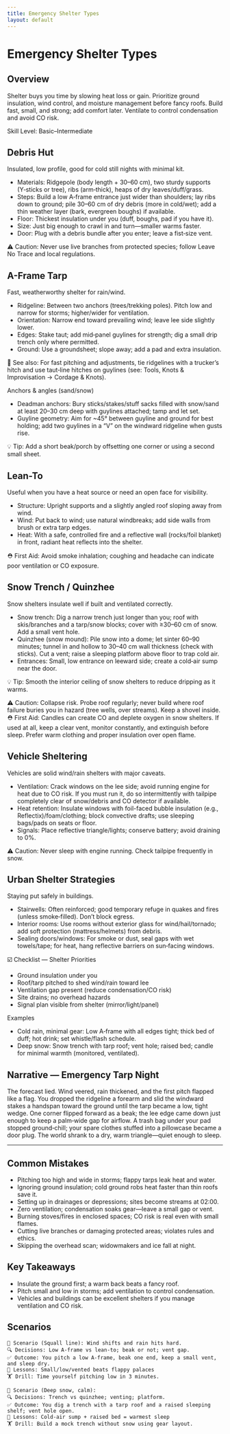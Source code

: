 ```yaml
---
title: Emergency Shelter Types
layout: default
---
```


# Emergency Shelter Types

## Overview
Shelter buys you time by slowing heat loss or gain. Prioritize ground insulation, wind control, and moisture management before fancy roofs. Build fast, small, and strong; add comfort later. Ventilate to control condensation and avoid CO risk.

Skill Level: Basic–Intermediate

## Debris Hut
Insulated, low profile, good for cold still nights with minimal kit.

- Materials: Ridgepole (body length + 30–60 cm), two sturdy supports (Y‑sticks or tree), ribs (arm‑thick), heaps of dry leaves/duff/grass.
- Steps: Build a low A‑frame entrance just wider than shoulders; lay ribs down to ground; pile 30–60 cm of dry debris (more in cold/wet); add a thin weather layer (bark, evergreen boughs) if available.
- Floor: Thickest insulation under you (duff, boughs, pad if you have it).
- Size: Just big enough to crawl in and turn—smaller warms faster.
- Door: Plug with a debris bundle after you enter; leave a fist‑size vent.

⚠️ Caution: Never use live branches from protected species; follow Leave No Trace and local regulations.

## A-Frame Tarp
Fast, weatherworthy shelter for rain/wind.

- Ridgeline: Between two anchors (trees/trekking poles). Pitch low and narrow for storms; higher/wider for ventilation.
- Orientation: Narrow end toward prevailing wind; leave lee side slightly lower.
- Edges: Stake taut; add mid‑panel guylines for strength; dig a small drip trench only where permitted.
- Ground: Use a groundsheet; slope away; add a pad and extra insulation.

📝 See also: For fast pitching and adjustments, tie ridgelines with a trucker’s hitch and use taut‑line hitches on guylines (see: Tools, Knots & Improvisation → Cordage & Knots).

Anchors & angles (sand/snow)
- Deadman anchors: Bury sticks/stakes/stuff sacks filled with snow/sand at least 20–30 cm deep with guylines attached; tamp and let set.
- Guyline geometry: Aim for ~45° between guyline and ground for best holding; add two guylines in a “V” on the windward ridgeline when gusts rise.

💡 Tip: Add a short beak/porch by offsetting one corner or using a second small sheet.

## Lean-To
Useful when you have a heat source or need an open face for visibility.

- Structure: Upright supports and a slightly angled roof sloping away from wind.
- Wind: Put back to wind; use natural windbreaks; add side walls from brush or extra tarp edges.
- Heat: With a safe, controlled fire and a reflective wall (rocks/foil blanket) in front, radiant heat reflects into the shelter.

⛑️ First Aid: Avoid smoke inhalation; coughing and headache can indicate poor ventilation or CO exposure.

## Snow Trench / Quinzhee
Snow shelters insulate well if built and ventilated correctly.

- Snow trench: Dig a narrow trench just longer than you; roof with skis/branches and a tarp/snow blocks; cover with ≥30–60 cm of snow. Add a small vent hole.
- Quinzhee (snow mound): Pile snow into a dome; let sinter 60–90 minutes; tunnel in and hollow to 30–40 cm wall thickness (check with sticks). Cut a vent; raise a sleeping platform above floor to trap cold air.
- Entrances: Small, low entrance on leeward side; create a cold‑air sump near the door.
 
💡 Tip: Smooth the interior ceiling of snow shelters to reduce dripping as it warms.

⚠️ Caution: Collapse risk. Probe roof regularly; never build where roof failure buries you in hazard (tree wells, over streams). Keep a shovel inside.
⛑️ First Aid: Candles can create CO and deplete oxygen in snow shelters. If used at all, keep a clear vent, monitor constantly, and extinguish before sleep. Prefer warm clothing and proper insulation over open flame.

## Vehicle Sheltering
Vehicles are solid wind/rain shelters with major caveats.

- Ventilation: Crack windows on the lee side; avoid running engine for heat due to CO risk. If you must run it, do so intermittently with tailpipe completely clear of snow/debris and CO detector if available.
- Heat retention: Insulate windows with foil-faced bubble insulation (e.g., Reflectix)/foam/clothing; block convective drafts; use sleeping bags/pads on seats or floor.
- Signals: Place reflective triangle/lights; conserve battery; avoid draining to 0%.

⚠️ Caution: Never sleep with engine running. Check tailpipe frequently in snow.

## Urban Shelter Strategies
Staying put safely in buildings.

- Stairwells: Often reinforced; good temporary refuge in quakes and fires (unless smoke‑filled). Don’t block egress.
- Interior rooms: Use rooms without exterior glass for wind/hail/tornado; add soft protection (mattress/helmets) from debris.
- Sealing doors/windows: For smoke or dust, seal gaps with wet towels/tape; for heat, hang reflective barriers on sun‑facing windows.

☑️ Checklist — Shelter Priorities
- Ground insulation under you
- Roof/tarp pitched to shed wind/rain toward lee
- Ventilation gap present (reduce condensation/CO risk)
- Site drains; no overhead hazards
- Signal plan visible from shelter (mirror/light/panel)

Examples
- Cold rain, minimal gear: Low A‑frame with all edges tight; thick bed of duff; hot drink; set whistle/flash schedule.
- Deep snow: Snow trench with tarp roof; vent hole; raised bed; candle for minimal warmth (monitored, ventilated).

## Narrative — Emergency Tarp Night
The forecast lied. Wind veered, rain thickened, and the first pitch flapped like a flag. You dropped the ridgeline a forearm and slid the windward stakes a handspan toward the ground until the tarp became a low, tight wedge. One corner flipped forward as a beak; the lee edge came down just enough to keep a palm‑wide gap for airflow. A trash bag under your pad stopped ground‑chill; your spare clothes stuffed into a pillowcase became a door plug. The world shrank to a dry, warm triangle—quiet enough to sleep.

---

## Common Mistakes
- Pitching too high and wide in storms; flappy tarps leak heat and water.
- Ignoring ground insulation; cold ground robs heat faster than thin roofs save it.
- Setting up in drainages or depressions; sites become streams at 02:00.
- Zero ventilation; condensation soaks gear—leave a small gap or vent.
- Burning stoves/fires in enclosed spaces; CO risk is real even with small flames.
- Cutting live branches or damaging protected areas; violates rules and ethics.
- Skipping the overhead scan; widowmakers and ice fall at night.

## Key Takeaways
- Insulate the ground first; a warm back beats a fancy roof.
- Pitch small and low in storms; add ventilation to control condensation.
- Vehicles and buildings can be excellent shelters if you manage ventilation and CO risk.

## Scenarios

```
🧭 Scenario (Squall line): Wind shifts and rain hits hard.
🔍 Decisions: Low A‑frame vs lean‑to; beak or not; vent gap.
✅ Outcome: You pitch a low A‑frame, beak one end, keep a small vent, and sleep dry.
🧠 Lessons: Small/low/vented beats flappy palaces
🏋️ Drill: Time yourself pitching low in 3 minutes.

🧭 Scenario (Deep snow, calm):
🔍 Decisions: Trench vs quinzhee; venting; platform.
✅ Outcome: You dig a trench with a tarp roof and a raised sleeping shelf; vent hole open.
🧠 Lessons: Cold‑air sump + raised bed = warmest sleep
🏋️ Drill: Build a mock trench without snow using gear layout.
```
